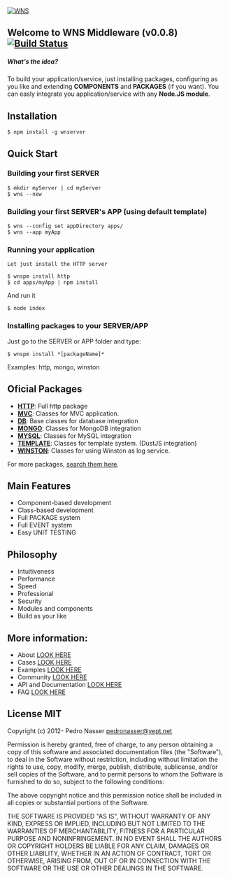 [![WNS](http://dl.dropbox.com/u/21773527/WNS-Logo.png)](http://wns.yept.net)

## Welcome to WNS Middleware (v0.0.8) [![Build Status](https://travis-ci.org/yeptlabs/wns.png?branch=master)](https://travis-ci.org/yeptlabs/wns)

##### What's the idea?
To build your application/service, just installing packages, configuring as you like and extending **COMPONENTS** and **PACKAGES** (if you want).
You can easly integrate you application/service with any **Node.JS module**.

## Installation

    $ npm install -g wnserver

## Quick Start

### Building your first SERVER

    $ mkdir myServer | cd myServer
    $ wns --new

### Building your first SERVER's APP (using default template)

    $ wns --config set appDirectory apps/
    $ wns --app myApp

### Running your application
    
	Let just install the HTTP server

    $ wnspm install http
    $ cd apps/myApp | npm install

And run it

    $ node index

### Installing packages to your SERVER/APP

Just go to the SERVER or APP folder and type:

    $ wnspm install *[packageName]*

Examples: http, mongo, winston

## Oficial Packages

- **[HTTP](https://github.com/pedronasser/wns-http-package)**: Full http package
- **[MVC](https://github.com/pedronasser/wns-mvc-package)**: Classes for MVC application.
- **[DB](https://github.com/pedronasser/wns-db-package)**: Base classes for database integration
- **[MONGO](https://github.com/pedronasser/wns-mongo-package)**: Classes for MongoDB integration
- **[MYSQL](https://github.com/pedronasser/wns-mysql-package)**: Classes for MySQL integration
- **[TEMPLATE](https://github.com/pedronasser/wns-template-package)**: Classes for template system. (DustJS integration)
- **[WINSTON](https://github.com/pedronasser/wns-wiston-package)**: Classes for using Winston as log service.

For more packages, [search them here](https://npmjs.org/search?q=wns+package).

## Main Features

 - Component-based development
 - Class-based development
 - Full PACKAGE system
 - Full EVENT system
 - Easy UNIT TESTING

## Philosophy

- Intuitiveness
- Performance
- Speed
- Professional
- Security
- Modules and components
- Build as your like

## More information:

- About [LOOK HERE](http://wns.yept.net/)
- Cases [LOOK HERE](http://wns.yept.net/site/cases)
- Examples [LOOK HERE](http://wns.yept.net/site/examples)
- Community [LOOK HERE](http://wns.yept.net/site/community)
- API and Documentation [LOOK HERE](http://wns.yept.net/api/)
- FAQ [LOOK HERE](http://wns.yept.net/site/faq/)

## License MIT

Copyright (c) 2012- Pedro Nasser <pedronasser@yept.net>

Permission is hereby granted, free of charge, to any person obtaining a
copy of this software and associated documentation files (the "Software"),
to deal in the Software without restriction, including without limitation
the rights to use, copy, modify, merge, publish, distribute, sublicense,
and/or sell copies of the Software, and to permit persons to whom
the Software is furnished to do so, subject to the following conditions:

The above copyright notice and this permission notice shall be included
in all copies or substantial portions of the Software.

THE SOFTWARE IS PROVIDED "AS IS", WITHOUT WARRANTY OF ANY KIND,
EXPRESS OR IMPLIED, INCLUDING BUT NOT LIMITED TO THE WARRANTIES
OF MERCHANTABILITY, FITNESS FOR A PARTICULAR PURPOSE AND NONINFRINGEMENT.
IN NO EVENT SHALL THE AUTHORS OR COPYRIGHT HOLDERS BE LIABLE FOR
ANY CLAIM, DAMAGES OR OTHER LIABILITY, WHETHER IN AN ACTION OF CONTRACT,
TORT OR OTHERWISE, ARISING FROM, OUT OF OR IN CONNECTION WITH THE
SOFTWARE OR THE USE OR OTHER DEALINGS IN THE SOFTWARE.
